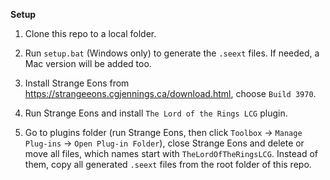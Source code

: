 **Setup**

1. Clone this repo to a local folder.

2. Run `setup.bat` (Windows only) to generate the `.seext` files.  If needed, a Mac version will be added too.

3. Install Strange Eons from https://strangeeons.cgjennings.ca/download.html, choose `Build 3970`.

4. Run Strange Eons and install `The Lord of the Rings LCG` plugin.

5. Go to plugins folder (run Strange Eons, then click `Toolbox` -> `Manage Plug-ins` -> `Open Plug-in Folder`),
close Strange Eons and delete or move all files, which names start with `TheLordOfTheRingsLCG`.  Instead of them,
copy all generated `.seext` files from the root folder of this repo.